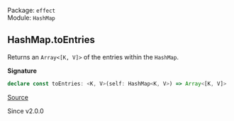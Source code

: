 Package: `effect`<br />
Module: `HashMap`<br />

## HashMap.toEntries

Returns an `Array<[K, V]>` of the entries within the `HashMap`.

**Signature**

```ts
declare const toEntries: <K, V>(self: HashMap<K, V>) => Array<[K, V]>
```

[Source](https://github.com/Effect-TS/effect/tree/main/packages/effect/src/HashMap.ts#L275)

Since v2.0.0